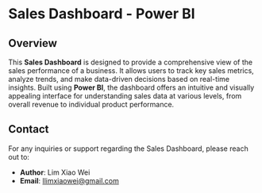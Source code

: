 # Sales Dashboard - Power BI

## Overview

This **Sales Dashboard** is designed to provide a comprehensive view of the sales performance of a business. It allows users to track key sales metrics, analyze trends, and make data-driven decisions based on real-time insights. Built using **Power BI**, the dashboard offers an intuitive and visually appealing interface for understanding sales data at various levels, from overall revenue to individual product performance.

## Contact

For any inquiries or support regarding the Sales Dashboard, please reach out to:
- **Author**: Lim Xiao Wei
- **Email**: llimxiaowei@gmail.com

